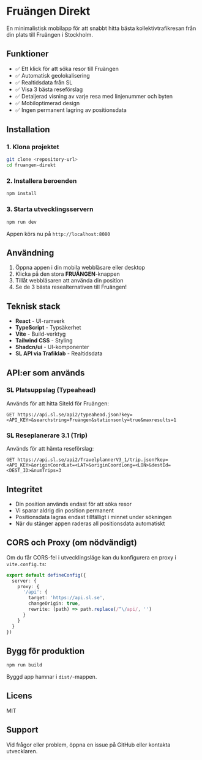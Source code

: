 # Fruängen Direkt

En minimalistisk mobilapp för att snabbt hitta bästa kollektivtrafikresan från din plats till Fruängen i Stockholm.

## Funktioner

- ✅ Ett klick för att söka resor till Fruängen
- ✅ Automatisk geolokalisering
- ✅ Realtidsdata från SL
- ✅ Visa 3 bästa reseförslag
- ✅ Detaljerad visning av varje resa med linjenummer och byten
- ✅ Mobiloptimerad design
- ✅ Ingen permanent lagring av positionsdata

## Installation

### 1. Klona projektet

```bash
git clone <repository-url>
cd fruangen-direkt
```

### 2. Installera beroenden

```bash
npm install
```

### 3. Starta utvecklingsservern

```bash
npm run dev
```

Appen körs nu på `http://localhost:8080`

## Användning

1. Öppna appen i din mobila webbläsare eller desktop
2. Klicka på den stora **FRUÄNGEN**-knappen
3. Tillåt webbläsaren att använda din position
4. Se de 3 bästa resealternativen till Fruängen!

## Teknisk stack

- **React** - UI-ramverk
- **TypeScript** - Typsäkerhet
- **Vite** - Build-verktyg
- **Tailwind CSS** - Styling
- **Shadcn/ui** - UI-komponenter
- **SL API via Trafiklab** - Realtidsdata

## API:er som används

### SL Platsuppslag (Typeahead)

Används för att hitta SiteId för Fruängen:

```
GET https://api.sl.se/api2/typeahead.json?key=<API_KEY>&searchstring=Fruängen&stationsonly=true&maxresults=1
```

### SL Reseplanerare 3.1 (Trip)

Används för att hämta reseförslag:

```
GET https://api.sl.se/api2/TravelplannerV3_1/trip.json?key=<API_KEY>&originCoordLat=<LAT>&originCoordLong=<LON>&destId=<DEST_ID>&numTrips=3
```

## Integritet

- Din position används endast för att söka resor
- Vi sparar aldrig din position permanent
- Positionsdata lagras endast tillfälligt i minnet under sökningen
- När du stänger appen raderas all positionsdata automatiskt

## CORS och Proxy (om nödvändigt)

Om du får CORS-fel i utvecklingsläge kan du konfigurera en proxy i `vite.config.ts`:

```typescript
export default defineConfig({
  server: {
    proxy: {
      '/api': {
        target: 'https://api.sl.se',
        changeOrigin: true,
        rewrite: (path) => path.replace(/^\/api/, '')
      }
    }
  }
})
```

## Bygg för produktion

```bash
npm run build
```

Byggd app hamnar i `dist/`-mappen.

## Licens

MIT

## Support

Vid frågor eller problem, öppna en issue på GitHub eller kontakta utvecklaren.
